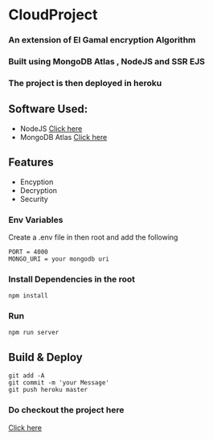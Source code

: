 # CloudProject

### An extension of El Gamal encryption Algorithm
### Built using MongoDB Atlas , NodeJS and SSR EJS
### The project is then deployed in heroku 

## Software Used:
- NodeJS <a href="https://nodejs.org/en/">Click here</a>
- MongoDB Atlas <a href="https://www.mongodb.com/cloud/atlas">Click here</a>

## Features

- Encyption
- Decryption
- Security



### Env Variables

Create a .env file in then root and add the following
```
PORT = 4000
MONGO_URI = your mongodb uri
````
### Install Dependencies in the root
```
npm install
```
### Run
```
npm run server
```

## Build & Deploy
```
git add -A
git commit -m 'your Message'
git push heroku master
```
### Do checkout the project here 
<a href="https://treasurography.herokuapp.com/">Click here</a>

